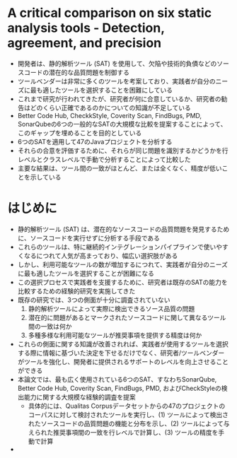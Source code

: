 # A critical comparison on six static analysis tools - Detection, agreement, and precision
- 開発者は、静的解析ツール (SAT) を使用して、欠陥や技術的負債などのソースコードの潜在的な品質問題を制御する
- ツールベンダーは非常に多くのツールを考案しており、実践者が自分のニーズに最も適したツールを選択することを困難にしている
- これまで研究が行われてきたが、研究者が何に合意しているか、研究者の勧告はどのくらい正確であるのかについての知識が不足している
- Better Code Hub, CheckkStyle, Coverity Scan, FindBugs, PMD, SonarQubeの6つの一般的なSATの大規模な比較を提案することによって、このギャップを埋めることを目的としている
- 6つのSATを適用して47のJavaプロジェクトを分析する
- それらの合意を評価するために、それらが同じ問題を識別するかどうかを行レベルとクラスレベルで手動で分析することによって比較した
- 主要な結果は、ツール間の一致がほとんど、または全くなく、精度が低いことを示している
# はじめに
- 静的解析ツール (SAT) は、潜在的なソースコードの品質問題を発見するために、ソースコードを実行せずに分析する手段である
- これらのツールは、特に継続的インテグレーションパイプラインで使いやすくなるにつれて人気が高まっており、幅広い選択肢がある
- しかし、利用可能なツールの数が増加するにつれて、実践者が自分のニーズに最も適したツールを選択することが困難になる
- この選択プロセスで実践者を支援するために、研究者は既存のSATの能力を比較するための経験的研究を実施してきた
- 既存の研究では、3つの側面が十分に調査されていない
	1. 静的解析ツールによって実際に検出できるソース品質の問題
	2. 潜在的に問題があるとマークされたソースコードに関して異なるツール間の一致は何か
	3. 多種多様な利用可能なツールが推奨事項を提供する精度は何か
-  これらの側面に関する知識が改善されれば、実践者が使用するツールを選択する際に情報に基づいた決定を下せるだけでなく、研究者/ツールベンダーがツールを強化し、開発者に提供されるサポートのレベルを向上させることができる
- 本論文では、最も広く使用されている6つのSAT、すなわちSonarQube, Better Code Hub, Coverity Scan, FindBugs, PMD, およびCheckStyleの検出能力に関する大規模な経験的調査を提案
	- 具体的には、Qualitas Corpusデータセットからの47のプロジェクトのコーパスに対して検討されたツールを実行し、(1) ツールによって検出されたソースコードの品質問題の機能と分布を示し、(2) ツールによって与えられた推奨事項間の一致を行レベルで計算し、(3) ツールの精度を手動で計算
- 